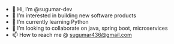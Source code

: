 - 👋 Hi, I’m @sugumar-dev
- 👀 I’m interested in building new software products
- 🌱 I’m currently learning Python
- 💞️ I’m looking to collaborate on java, spring boot, microservices
- 📫 How to reach me @ sugumar436@gmail.com

<!---
sugumar-dev/sugumar-dev is a ✨ special ✨ repository because its `README.md` (this file) appears on your GitHub profile.
You can click the Preview link to take a look at your changes.
--->
